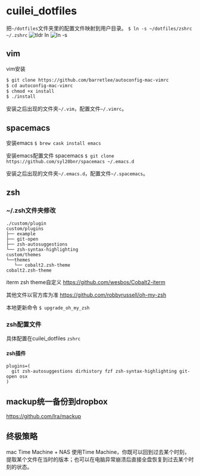 # cuilei_dotfiles

把`~/dotfiles`文件夹里的配置文件映射到用户目录。
`$ ln -s ~/dotfiles/zshrc ~/.zshrc`
![tldr ln](http://qiniublog.cuilei.top/tldr%20ln.png)
![ln -s](http://qiniublog.cuilei.top/ln%20-s%20file.png)

## vim
vim安装
```bash
$ git clone https://github.com/barretlee/autoconfig-mac-vimrc
$ cd autoconfig-mac-vimrc
$ chmod +x install
$ ./install
```

安装之后出现的文件夹`~/.vim`，配置文件`~/.vimrc`。

## spacemacs
安装emacs
`$ brew cask install emacs`

安装emacs配置文件 spacemacs
`$ git clone https://github.com/syl20bnr/spacemacs ~/.emacs.d`

安装之后出现的文件夹`~/.emacs.d`，配置文件`~/.spacemacs`。

## zsh

### ~/.zsh文件夹修改
```
./custom/plugin
custom/plugins
├── example
├── git-open
├── zsh-autosuggestions
└── zsh-syntax-highlighting
custom/themes
└──themes
   └── cobalt2.zsh-theme
cobalt2.zsh-theme
```
iterm zsh theme自定义
https://github.com/wesbos/Cobalt2-iterm

其他文件以官方库为准
https://github.com/robbyrussell/oh-my-zsh

本地更新命令
`$ upgrade_oh_my_zsh`

### zsh配置文件
具体配置在cuilei_dotfiles
`zshrc`

#### zsh插件
```
plugins=(
  git zsh-autosuggestions dirhistory fzf zsh-syntax-highlighting git-open osx
)
```

## mackup统一备份到dropbox
https://github.com/lra/mackup

## 终极策略
mac Time Machine + NAS
使用Time Machine，你既可以回到过去某个时刻，提取某个文件在当时的版本；也可以在电脑异常崩溃后直接全盘恢复到过去某个时刻的状态。
